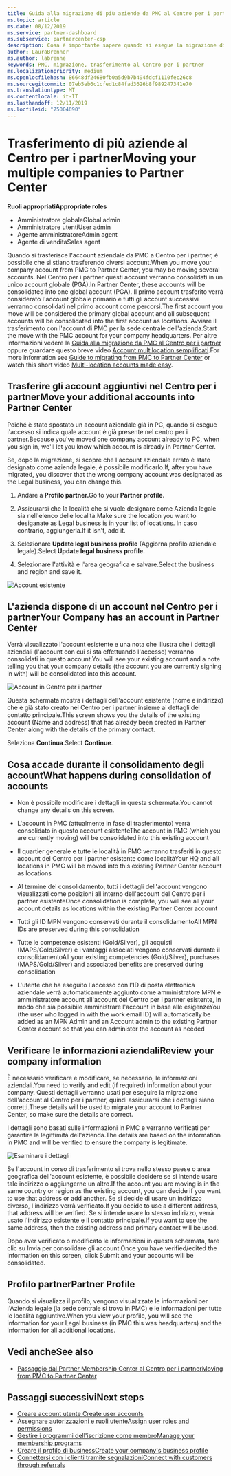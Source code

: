 ```yaml
---
title: Guida alla migrazione di più aziende da PMC al Centro per i partner | Centro per i partner
ms.topic: article
ms.date: 08/12/2019
ms.service: partner-dashboard
ms.subservice: partnercenter-csp
description: Cosa è importante sapere quando si esegue la migrazione di più società da PMC al centro per i partner e consolidarle in un account globale primario.
author: LauraBrenner
ms.author: labrenne
keywords: PMC, migrazione, trasferimento al Centro per i partner
ms.localizationpriority: medium
ms.openlocfilehash: 86648df24680fb0a5d9b7b494fdcf1110fec26c8
ms.sourcegitcommit: 07eb5eb6c1cfed1c84fad3626b8f989247341e70
ms.translationtype: MT
ms.contentlocale: it-IT
ms.lasthandoff: 12/11/2019
ms.locfileid: "75004690"
---
```

# <a name="moving-your-multiple-companies-to-partner-center"></a><span data-ttu-id="bb639-104">Trasferimento di più aziende al Centro per i partner</span><span class="sxs-lookup"><span data-stu-id="bb639-104">Moving your multiple companies to Partner Center</span></span>

<span data-ttu-id="bb639-105">**Ruoli appropriati**</span><span class="sxs-lookup"><span data-stu-id="bb639-105">**Appropriate roles**</span></span>
-   <span data-ttu-id="bb639-106">Amministratore globale</span><span class="sxs-lookup"><span data-stu-id="bb639-106">Global admin</span></span>
-   <span data-ttu-id="bb639-107">Amministratore utenti</span><span class="sxs-lookup"><span data-stu-id="bb639-107">User admin</span></span>
-   <span data-ttu-id="bb639-108">Agente amministratore</span><span class="sxs-lookup"><span data-stu-id="bb639-108">Admin agent</span></span>
-   <span data-ttu-id="bb639-109">Agente di vendita</span><span class="sxs-lookup"><span data-stu-id="bb639-109">Sales agent</span></span>

<span data-ttu-id="bb639-110">Quando si trasferisce l'account aziendale da PMC a Centro per i partner, è possibile che si stiano trasferendo diversi account.</span><span class="sxs-lookup"><span data-stu-id="bb639-110">When you move your company account from PMC to Partner Center, you may be moving several accounts.</span></span> <span data-ttu-id="bb639-111">Nel Centro per i partner questi account verranno consolidati in un unico account globale (PGA).</span><span class="sxs-lookup"><span data-stu-id="bb639-111">In Partner Center, these accounts will be consolidated into one global account (PGA).</span></span> <span data-ttu-id="bb639-112">Il primo account trasferito verrà considerato l'account globale primario e tutti gli account successivi verranno consolidati nel primo account come percorsi.</span><span class="sxs-lookup"><span data-stu-id="bb639-112">The first account you move will be considered the primary global account and all subsequent accounts will be consolidated into the first account as locations.</span></span> <span data-ttu-id="bb639-113">Avviare il trasferimento con l'account di PMC per la sede centrale dell'azienda.</span><span class="sxs-lookup"><span data-stu-id="bb639-113">Start the move with the PMC account for your company headquarters.</span></span> <span data-ttu-id="bb639-114">Per altre informazioni vedere la [Guida alla migrazione da PMC al Centro per i partner](guide-to-migration.md) oppure guardare questo breve video [Account multilocation semplificati](https://vimeo.com/290335248).</span><span class="sxs-lookup"><span data-stu-id="bb639-114">For more information see [Guide to migrating from PMC to Partner Center](guide-to-migration.md) or watch this short video [Multi-location accounts made easy](https://vimeo.com/290335248).</span></span>

## <a name="move-your-additional-accounts-into-partner-center"></a><span data-ttu-id="bb639-115">Trasferire gli account aggiuntivi nel Centro per i partner</span><span class="sxs-lookup"><span data-stu-id="bb639-115">Move your additional accounts into Partner Center</span></span> 

<span data-ttu-id="bb639-116">Poiché è stato spostato un account aziendale già in PC, quando si esegue l'accesso si indica quale account è già presente nel centro per i partner.</span><span class="sxs-lookup"><span data-stu-id="bb639-116">Because you've moved one company account already to PC, when you sign in, we'll let you know which account is already in Partner Center.</span></span> 


<span data-ttu-id="bb639-117">Se, dopo la migrazione, si scopre che l'account aziendale errato è stato designato come azienda legale, è possibile modificarlo.</span><span class="sxs-lookup"><span data-stu-id="bb639-117">If, after you have migrated, you discover that the wrong company account was designated as the Legal business, you can change this.</span></span>

1. <span data-ttu-id="bb639-118">Andare a **Profilo partner.**</span><span class="sxs-lookup"><span data-stu-id="bb639-118">Go to your **Partner profile.**</span></span>

2. <span data-ttu-id="bb639-119">Assicurarsi che la località che si vuole designare come Azienda legale sia nell'elenco delle località.</span><span class="sxs-lookup"><span data-stu-id="bb639-119">Make sure the location you want to desiganate as Legal business is in your list of locations.</span></span> <span data-ttu-id="bb639-120">In caso contrario, aggiungerla.</span><span class="sxs-lookup"><span data-stu-id="bb639-120">If it isn't, add it.</span></span>

3. <span data-ttu-id="bb639-121">Selezionare **Update legal business profile** (Aggiorna profilo aziendale legale).</span><span class="sxs-lookup"><span data-stu-id="bb639-121">Select **Update legal business profile.**</span></span>

4. <span data-ttu-id="bb639-122">Selezionare l'attività e l'area geografica e salvare.</span><span class="sxs-lookup"><span data-stu-id="bb639-122">Select the business and region and save it.</span></span>

![Account esistente](images/migration/accountwithus.png)

## <a name="your-company-has-an-account-in-partner-center"></a><span data-ttu-id="bb639-124">L'azienda dispone di un account nel Centro per i partner</span><span class="sxs-lookup"><span data-stu-id="bb639-124">Your Company has an account in Partner Center</span></span>

<span data-ttu-id="bb639-125">Verrà visualizzato l'account esistente e una nota che illustra che i dettagli aziendali (l'account con cui si sta effettuando l'accesso) verranno consolidati in questo account.</span><span class="sxs-lookup"><span data-stu-id="bb639-125">You will see your existing account and a note telling you that your company details (the account you are currently signing in with) will be consolidated into this account.</span></span>

![Account in Centro per i partner](images/migration/existingaccount2.png)

<span data-ttu-id="bb639-127">Questa schermata mostra i dettagli dell'account esistente (nome e indirizzo) che è già stato creato nel Centro per i partner insieme ai dettagli del contatto principale.</span><span class="sxs-lookup"><span data-stu-id="bb639-127">This screen shows you the details of the existing account (Name and address) that has already been created in Partner Center along with the details of the primary contact.</span></span> 

<span data-ttu-id="bb639-128">Seleziona **Continua**.</span><span class="sxs-lookup"><span data-stu-id="bb639-128">Select **Continue**.</span></span>

## <a name="what-happens-during-consolidation-of-accounts"></a><span data-ttu-id="bb639-129">Cosa accade durante il consolidamento degli account</span><span class="sxs-lookup"><span data-stu-id="bb639-129">What happens during consolidation of accounts</span></span>

- <span data-ttu-id="bb639-130">Non è possibile modificare i dettagli in questa schermata.</span><span class="sxs-lookup"><span data-stu-id="bb639-130">You cannot change any details on this screen.</span></span> 

- <span data-ttu-id="bb639-131">L'account in PMC (attualmente in fase di trasferimento) verrà consolidato in questo account esistente</span><span class="sxs-lookup"><span data-stu-id="bb639-131">The account in PMC (which you are currently moving) will be consolidated into this existing account</span></span> 

- <span data-ttu-id="bb639-132">Il quartier generale e tutte le località in PMC verranno trasferiti in questo account del Centro per i partner esistente come località</span><span class="sxs-lookup"><span data-stu-id="bb639-132">Your HQ and all locations in PMC will be moved into this existing Partner Center account as locations</span></span>

- <span data-ttu-id="bb639-133">Al termine del consolidamento, tutti i dettagli dell'account vengono visualizzati come posizioni all'interno dell'account del Centro per i partner esistente</span><span class="sxs-lookup"><span data-stu-id="bb639-133">Once consolidation is complete, you will see all your account details as locations within the existing Partner Center account</span></span> 

- <span data-ttu-id="bb639-134">Tutti gli ID MPN vengono conservati durante il consolidamento</span><span class="sxs-lookup"><span data-stu-id="bb639-134">All MPN IDs are preserved during this consolidation</span></span>

- <span data-ttu-id="bb639-135">Tutte le competenze esistenti (Gold/Silver), gli acquisti (MAPS/Gold/Silver) e i vantaggi associati vengono conservati durante il consolidamento</span><span class="sxs-lookup"><span data-stu-id="bb639-135">All your existing competencies (Gold/Silver), purchases (MAPS/Gold/Silver) and associated benefits are preserved during consolidation</span></span>

- <span data-ttu-id="bb639-136">L'utente che ha eseguito l'accesso con l'ID di posta elettronica aziendale verrà automaticamente aggiunto come amministratore MPN e amministratore account all'account del Centro per i partner esistente, in modo che sia possibile amministrare l'account in base alle esigenze</span><span class="sxs-lookup"><span data-stu-id="bb639-136">You (the user who logged in with the work email ID) will automatically be added as an MPN Admin and an Account admin to the existing Partner Center account so that you can administer the account as needed</span></span> 


## <a name="review-your-company-information"></a><span data-ttu-id="bb639-137">Verificare le informazioni aziendali</span><span class="sxs-lookup"><span data-stu-id="bb639-137">Review your company information</span></span>

<span data-ttu-id="bb639-138">È necessario verificare e modificare, se necessario, le informazioni aziendali.</span><span class="sxs-lookup"><span data-stu-id="bb639-138">You need to verify and edit (if required) information about your company.</span></span> <span data-ttu-id="bb639-139">Questi dettagli verranno usati per eseguire la migrazione dell'account al Centro per i partner, quindi assicurarsi che i dettagli siano corretti.</span><span class="sxs-lookup"><span data-stu-id="bb639-139">These details will be used to migrate your account to Partner Center, so make sure the details are correct.</span></span> 

<span data-ttu-id="bb639-140">I dettagli sono basati sulle informazioni in PMC e verranno verificati per garantire la legittimità dell'azienda.</span><span class="sxs-lookup"><span data-stu-id="bb639-140">The details are based on the information in PMC and will be verified to ensure the company is legitimate.</span></span> 

![Esaminare i dettagli](images/migration/review.png)

<span data-ttu-id="bb639-142">Se l'account in corso di trasferimento si trova nello stesso paese o area geografica dell'account esistente, è possibile decidere se si intende usare tale indirizzo o aggiungerne un altro.</span><span class="sxs-lookup"><span data-stu-id="bb639-142">If the account you are moving is in the same country or region as the existing account, you can decide if you want to use that address or add another.</span></span> <span data-ttu-id="bb639-143">Se si decide di usare un indirizzo diverso, l'indirizzo verrà verificato.</span><span class="sxs-lookup"><span data-stu-id="bb639-143">If you decide to use a different address, that address will be verified.</span></span> <span data-ttu-id="bb639-144">Se si intende usare lo stesso indirizzo, verrà usato l'indirizzo esistente e il contatto principale.</span><span class="sxs-lookup"><span data-stu-id="bb639-144">If you want to use the same address, then the existing address and primary contact will be used.</span></span>

<span data-ttu-id="bb639-145">Dopo aver verificato o modificato le informazioni in questa schermata, fare clic su Invia per consolidare gli account.</span><span class="sxs-lookup"><span data-stu-id="bb639-145">Once you have verified/edited the information on this screen, click Submit and your accounts will be consolidated.</span></span>

## <a name="partner-profile"></a><span data-ttu-id="bb639-146">Profilo partner</span><span class="sxs-lookup"><span data-stu-id="bb639-146">Partner Profile</span></span>

<span data-ttu-id="bb639-147">Quando si visualizza il profilo, vengono visualizzate le informazioni per l'Azienda legale (la sede centrale si trova in PMC) e le informazioni per tutte le località aggiuntive.</span><span class="sxs-lookup"><span data-stu-id="bb639-147">When you view your profile, you will see the information for your Legal business (in PMC this was headquarters) and the information for all additional locations.</span></span>

## <a name="see-also"></a><span data-ttu-id="bb639-148">Vedi anche</span><span class="sxs-lookup"><span data-stu-id="bb639-148">See also</span></span>

- [<span data-ttu-id="bb639-149">Passaggio dal Partner Membership Center al Centro per i partner</span><span class="sxs-lookup"><span data-stu-id="bb639-149">Moving from PMC to Partner Center</span></span>](move-pmc-pc-map.md)

## <a name="next-steps"></a><span data-ttu-id="bb639-150">Passaggi successivi</span><span class="sxs-lookup"><span data-stu-id="bb639-150">Next steps</span></span>

- [<span data-ttu-id="bb639-151">Creare account utente </span><span class="sxs-lookup"><span data-stu-id="bb639-151">Create user accounts </span></span>](create-user-accounts-and-set-permissions.md)
- [<span data-ttu-id="bb639-152">Assegnare autorizzazioni e ruoli utente</span><span class="sxs-lookup"><span data-stu-id="bb639-152">Assign user roles and permissions</span></span>](permissions-overview.md)
- [<span data-ttu-id="bb639-153">Gestire i programmi dell'iscrizione come membro</span><span class="sxs-lookup"><span data-stu-id="bb639-153">Manage your membership programs</span></span>](renew-mpn-offers.md)
- [<span data-ttu-id="bb639-154">Creare il profilo di business</span><span class="sxs-lookup"><span data-stu-id="bb639-154">Create your company's business profile</span></span>](create-a-marketing-profile.md)
- [<span data-ttu-id="bb639-155">Connettersi con i clienti tramite segnalazioni</span><span class="sxs-lookup"><span data-stu-id="bb639-155">Connect with customers through referrals</span></span>](responding-to-referrals.md)
